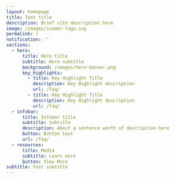 ```yaml
---
layout: homepage
title: Test title
description: Brief site description here
image: /images/isomer-logo.svg
permalink: /
notification: ''
sections:
  - hero:
      title: Hero title
      subtitle: Hero subtitle
      background: /images/hero-banner.png
      key_highlights:
        - title: Key Highlight Title
          description: Key Highlight description
          url: /faq/
        - title: Key Highlight Title
          description: Key Highlight description
          url: /faq/
  - infobar:
      title: Infobar title
      subtitle: Subtitle
      description: About a sentence worth of description here
      button: Button text
      url: /faq/
  - resources:
      title: Media
      subtitle: Learn more
      button: View More
subtitle: test subtitle
---
```


